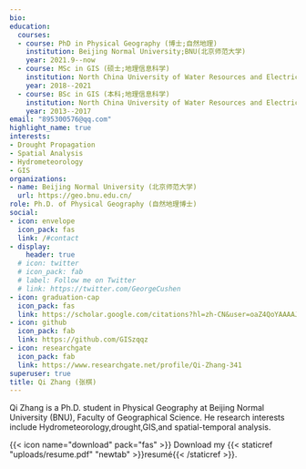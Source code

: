 ```yaml
---
bio: 
education:
  courses:
  - course: PhD in Physical Geography (博士;自然地理)
    institution: Beijing Normal University;BNU(北京师范大学)
    year: 2021.9--now
  - course: MSc in GIS (硕士;地理信息科学)
    institution: North China University of Water Resources and Electric Power(华北水利水电大学)
    year: 2018--2021
  - course: BSc in GIS (本科;地理信息科学)
    institution: North China University of Water Resources and Electric Power(华北水利水电大学)
    year: 2013--2017
email: "895300576@qq.com"
highlight_name: true
interests:
- Drought Propagation
- Spatial Analysis
- Hydrometeorology
- GIS
organizations:
- name: Beijing Normal University (北京师范大学)
  url: https://geo.bnu.edu.cn/
role: Ph.D. of Physical Geography (自然地理博士)
social:
- icon: envelope
  icon_pack: fas
  link: /#contact
- display:
    header: true
  # icon: twitter
  # icon_pack: fab
  # label: Follow me on Twitter
  # link: https://twitter.com/GeorgeCushen
- icon: graduation-cap
  icon_pack: fas
  link: https://scholar.google.com/citations?hl=zh-CN&user=oaZ4QoYAAAAJ
- icon: github
  icon_pack: fab
  link: https://github.com/GISzqqz
- icon: researchgate
  icon_pack: fab
  link: https://www.researchgate.net/profile/Qi-Zhang-341
superuser: true
title: Qi Zhang (张棋)
---
```


Qi Zhang is a Ph.D. student in Physical Geography at Beijing Normal University (BNU), Faculty of Geographical Science. He research interests include Hydrometeorology,drought,GIS,and spatial-temporal analysis. 



{{< icon name="download" pack="fas" >}} Download my {{< staticref "uploads/resume.pdf" "newtab" >}}resumé{{< /staticref >}}.
